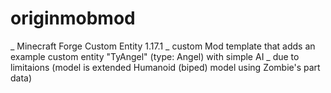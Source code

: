 # originmobmod
_ Minecraft Forge Custom Entity 1.17.1
_ custom Mod template that adds an example custom entity "TyAngel" (type: Angel) with simple AI
_ due to limitaions (model is extended Humanoid (biped) model using Zombie's part data)
